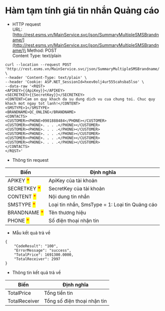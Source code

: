 # Hàm tạm tính giá tin nhắn Quảng cáo

* HTTP request \
  URL: [http://rest.esms.vn/MainService.svc/json/SummaryMultipleSMSBrandname/](http://rest.esms.vn/MainService.svc/json/SummaryMultipleSMSBrandname/)\
  Method: POST \
  Content Type: text/plain

```
curl --location --request POST 'http://rest.esms.vn/MainService.svc/json/SummaryMultipleSMSBrandname/' \
--header 'Content-Type: text/plain' \
--header 'Cookie: ASP.NET_SessionId=hxev0olj4ur555cahsba5lso' \
--data-raw '<RQST>
<APIKEY>{{ApiKey}}</APIKEY>
<SECRETKEY>{{SecretKey}}</SECRETKEY>
<CONTENT>Cam on quy khach da su dung dich vu cua chung toi. Chuc quy khach mot ngay tot lanh!</CONTENT>
<SMSTYPE>1</SMSTYPE>
<BRANDNAME>QC_ONLINE</BRANDNAME>
<CONTACTS>
<CUSTOMER><PHONE>0901888484</PHONE></CUSTOMER>
<CUSTOMER><PHONE>. . . .</PHONE></CUSTOMER>
<CUSTOMER><PHONE>. . . .</PHONE></CUSTOMER>
<CUSTOMER><PHONE>. . . .</PHONE></CUSTOMER>
<CUSTOMER><PHONE>. . . .</PHONE></CUSTOMER>
<CUSTOMER><PHONE>. . . .</PHONE></CUSTOMER>
</CONTACTS>
</RQST>'
```

* Thông tin request

| Biến                                         | Định nghĩa                                     |
| -------------------------------------------- | ---------------------------------------------- |
| APIKEY <mark style="color:red;">\*</mark>    | ApiKey của tài khoản                           |
| SECRETKEY <mark style="color:red;">\*</mark> | SecretKey của tài khoản                        |
| CONTENT <mark style="color:red;">\*</mark>   | Nội dung tin nhắn                              |
| SMSTYPE <mark style="color:red;">\*</mark>   | Loại tin nhắn, SmsType = 1: Loại tin Quảng cáo |
| BRANDNAME <mark style="color:red;">\*</mark> | Tên thương hiệu                                |
| PHONE <mark style="color:red;">\*</mark>     | Số điện thoại nhận tin                         |

* Mẫu kết quả trả về

```
{
    "CodeResult": "100",
    "ErrorMessage": "success",
    "TotalPrice": 1691300.0000,
    "TotalReceiver": 2997
}
```

* Thông tin kết quả trả về

| Biến          | Định nghĩa                  |
| ------------- | --------------------------- |
| TotalPrice    | Tổng tiền tin               |
| TotalReceiver | Tổng số điện thoại nhận tin |

